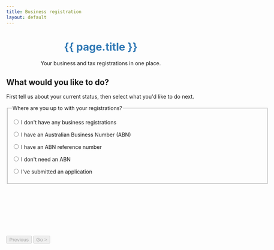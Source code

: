 ```yaml
---
title: Business registration
layout: default
---
```


<h1 id="heading" tabindex="-1" style="text-align: center; color: #3179b5; padding-bottom: 0;">{{ page.title }}</h1>
<p style="text-align: center; margin-bottom: 2em;">Your business and tax registrations in one place.</p>

<div style="width: 700px; margin: 0 auto;">
	<h2>What would you like to do?</h2>
	<p>First tell us about your current status, then select what you'd like to do next.</p>
	<div style="min-height: 350px;">
		<div id="regos">
			<fieldset class="custom-controls">
				<legend class="larger has-help">Where are you up to with your registrations?</legend>
				<div class="grid-row">
					<div class="col11">
						<p>
							<input class="no-margin" type="radio" name="myreg" id="opt-noregs" />
							<label class="no-margin" for="opt-noregs">I don't have any business registrations</label>
						</p>
					</div>
				</div>
				<div class="grid-row">
					<div class="col11">
						<p>
							<input class="no-margin" type="radio" name="myreg" id="opt-alreadyhave" />
							<label class="no-margin" for="opt-alreadyhave">I have an Australian Business Number (ABN)</label>
						</p>
					</div>
				</div>
				<div class="grid-row">
					<div class="col11">
						<p>
							<input class="no-margin" type="radio" name="myreg" id="opt-reference" />
							<label class="no-margin" for="opt-reference">I have an ABN reference number</label>
						</p>
					</div>
				</div>
				<div class="grid-row">
					<div class="col11">
						<p>
							<input class="no-margin" type="radio" name="myreg" id="opt-notrequired" />
							<label class="no-margin" for="opt-notrequired">I don't need an ABN</label>
						</p>
					</div>
				</div>
				<div class="grid-row">
					<div class="col11">
						<p>
							<input class="no-margin" type="radio" name="myreg" id="opt-application" />
							<label class="no-margin" for="opt-application">I've submitted an application</label>
						</p>
					</div>
				</div>
			</fieldset>
		</div>
		<div id="no-regs" style="display: none;">
			<fieldset id="fieldsetAbn" class="col12 custom-controls">
				<legend class="larger">I don't have any business registrations, and I want to:</legend>
				<div class="col12 last">
					<p>
						<input id="apply" name="noregs" class="showhide-trigger" type="radio">
						<label for="apply">apply for an ABN, business name, company, TFN or taxes.</label>
					</p>
					<p>
						<input id="helpme" name="noregs" type="radio">
						<label for="helpme">I&apos;m not sure what registrations I need, help me decide.</label>
					</p>
				</div>
			</fieldset>
		</div>
		<div id="have-abn" style="display: none">
			<fieldset id="fieldsetCompanyAbn" class="custom-controls">
				<legend class="larger">I have an Australian Business Number, and I want to:</legend>
				<div class="grid-row">
					<p>
						<input id="addtaxes" name="haveabn" type="radio" />
						<label for="addtaxes">apply for GST, PAYG withholding or other taxes.</label>
					</p>
					<p>
						<input id="applybn" name="haveabn" type="radio" />
						<label for="applybn">apply for a business name.</label>
					</p>
					<p>
						<input id="applyauskey" name="haveabn" type="radio" />
						<label for="applyauskey">apply for an administrator AUSkey.</label>
					</p>
					<p>
						<input id="helptax" name="haveabn" type="radio" />
						<label for="helptax">I'm not sure which tax registrations I need, help me decide.</label>
					</p>
				</div>
			</fieldset>
		</div>
		<div id="abn-ref" style="display: none;">
			<fieldset class="col12 custom-controls">
				<legend class="larger">I have an ABN reference number, and I want to:</legend>
				<div class="col12 last">
					<p>
						<input id="applybn2" name="abnref" class="showhide-trigger" type="radio">
						<label for="applybn2">apply for a business name.</label>
					</p>
				</div>
			</fieldset>
		</div>
		<div id="no-abn" style="display: none;">
			<fieldset class="col12 custom-controls">
				<legend class="larger">I don't need an ABN, and I want to:</legend>
				<div class="col12 last">
					<p>
						<input id="applybn3" name="abnref" class="showhide-trigger" type="radio">
						<label for="applybn3">apply for a business name.</label>
					</p>
					<p>
						<input id="applytfn" name="abnref" class="showhide-trigger" type="radio">
						<label for="applytfn">apply for a business Tax File Number (TFN).</label>
					</p>
				</div>
			</fieldset>
		</div>
		<div id="check-existing" style="display: none;">
			<fieldset class="col12 custom-controls">
				<legend class="larger">I don't need an ABN, and I want to:</legend>
				<div class="col12 last">
					<p>
						<input id="check1" name="checkexisting" type="radio">
						<label for="check1">check on the progress of my new business application.</label>
					</p>
					<p>
						<input id="check2" name="checkexisting" type="radio">
						<label for="check2">check on the progress of my administrator AUSkey application.</label>
					</p>
					<p>
						<input id="check3" name="checkexisting" type="radio">
						<label for="check3">check on the progress of my addition tax registrations.</label>
					</p>
					<p>
						<input id="check4" name="checkexisting" type="radio">
						<label for="check4">check on the progress of my additional AUSkeys.</label>
					</p>
				</div>
			</fieldset>
		</div>
	</div>
		<div class="controls-container">
			<div class="controls-content">
				<button type="button" class="btn" id="btnPrevious" disabled>Previous</button>
				<button type="button" class="btn btn-default" id="btnContinue" disabled>Go &gt;</button>
			</div><!-- controls-content -->
		</div>
</div>

<script src="scripts/jquery-1.11.3.min.js"></script>
<script src="scripts/jquery.collapse.js"></script>
<script src="scripts/jquery-toggleslide.js"></script>

<script type="text/javascript">

	$(document).ready(function () {
		
		$("#no-regs, #have-abn, #abn-ref, #no-abn, #check-existing").find("input[type=radio]").click(function() {
			$("#btnContinue").removeAttr("disabled");
		})
		
		$("#regos input[type=radio]").click(function() {
			$("#btnPrevious").removeAttr("disabled");
		});
		
		$("#opt-noregs").click(function() {
			$("#regos").fadeOut('fast', function() {
				$("#no-regs").fadeIn('fast');
			});
			//$("html, body").animate({
			//	scrollTop: $("#no-regs").offset().top
			//}, 200);
		});
		
		$("#opt-alreadyhave").click(function() {
			$("#regos").fadeOut('fast', function() {
				$("#have-abn").fadeIn('fast');
			});
			//$("html, body").animate({
			//	scrollTop: $("#have-abn").offset().top
			//}, 200);
		});
		
		$("#opt-reference").click(function() {
			$("#regos").fadeOut('fast', function() {
				$("#abn-ref").fadeIn('fast');
			});
			//$("html, body").animate({
			//	scrollTop: $("#abn-ref").offset().top
			//}, 200);
		});

		$("#opt-notrequired").click(function() {
			$("#regos").fadeOut('fast', function() {
				$("#no-abn").fadeIn('fast');
			});
			//$("html, body").animate({
			//	scrollTop: $("#no-abn").offset().top
			//}, 200);
		});
		
		$("#opt-application").click(function() {
			$("#regos").fadeOut('fast', function() {
				$("#check-existing").fadeIn('fast');
			});
			//$("html, body").animate({
			//	scrollTop: $("#no-abn").offset().top
			//}, 200);
		});
		
		$("#btnPrevious").click(function() {
			$("#no-regs:visible, #have-abn:visible, #abn-ref:visible, #no-abn:visible, #check-existing:visible").fadeOut("fast", function() {
				$("#regos").fadeIn('fast');
				$("#regos, #no-regs, #have-abn, #abn-ref, #no-abn, #check-existing").find("input[type=radio]:checked").removeAttr("checked");
			});
			$("#btnContinue, #btnPrevious").attr("disabled", true);

		});
		
		$("#btnContinue").click(function() {
			//if ($("")
		});
		
		
		
	});
	
	function reset(callback) {
		$("#regos").fadeOut('fast', callback);
		$("#no-regs, #have-abn, #abn-ref, #no-abn").hide();
		$("#no-regs, #have-abn, #abn-ref, #no-abn").find("input[type=radio]:checked").removeAttr("checked");
		$("#btnContinue").attr("disabled", true);
	}

</script>
